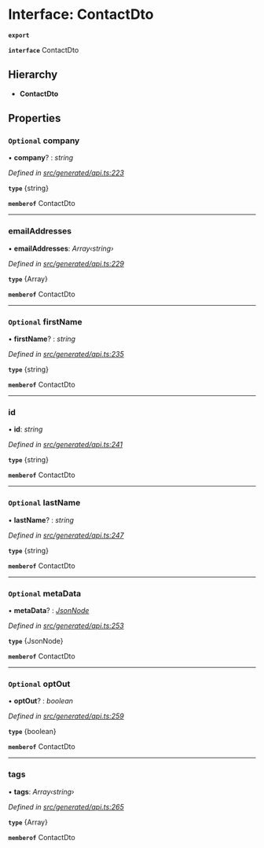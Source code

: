 # Interface: ContactDto

**`export`** 

**`interface`** ContactDto

## Hierarchy

* **ContactDto**

## Properties

### `Optional` company

• **company**? : *string*

*Defined in [src/generated/api.ts:223](https://github.com/mailslurp/mailslurp-client-ts-js/blob/5d485ad/src/generated/api.ts#L223)*

**`type`** {string}

**`memberof`** ContactDto

___

###  emailAddresses

• **emailAddresses**: *Array‹string›*

*Defined in [src/generated/api.ts:229](https://github.com/mailslurp/mailslurp-client-ts-js/blob/5d485ad/src/generated/api.ts#L229)*

**`type`** {Array<string>}

**`memberof`** ContactDto

___

### `Optional` firstName

• **firstName**? : *string*

*Defined in [src/generated/api.ts:235](https://github.com/mailslurp/mailslurp-client-ts-js/blob/5d485ad/src/generated/api.ts#L235)*

**`type`** {string}

**`memberof`** ContactDto

___

###  id

• **id**: *string*

*Defined in [src/generated/api.ts:241](https://github.com/mailslurp/mailslurp-client-ts-js/blob/5d485ad/src/generated/api.ts#L241)*

**`type`** {string}

**`memberof`** ContactDto

___

### `Optional` lastName

• **lastName**? : *string*

*Defined in [src/generated/api.ts:247](https://github.com/mailslurp/mailslurp-client-ts-js/blob/5d485ad/src/generated/api.ts#L247)*

**`type`** {string}

**`memberof`** ContactDto

___

### `Optional` metaData

• **metaData**? : *[JsonNode](../modules/_generated_api_.jsonnode.md)*

*Defined in [src/generated/api.ts:253](https://github.com/mailslurp/mailslurp-client-ts-js/blob/5d485ad/src/generated/api.ts#L253)*

**`type`** {JsonNode}

**`memberof`** ContactDto

___

### `Optional` optOut

• **optOut**? : *boolean*

*Defined in [src/generated/api.ts:259](https://github.com/mailslurp/mailslurp-client-ts-js/blob/5d485ad/src/generated/api.ts#L259)*

**`type`** {boolean}

**`memberof`** ContactDto

___

###  tags

• **tags**: *Array‹string›*

*Defined in [src/generated/api.ts:265](https://github.com/mailslurp/mailslurp-client-ts-js/blob/5d485ad/src/generated/api.ts#L265)*

**`type`** {Array<string>}

**`memberof`** ContactDto
